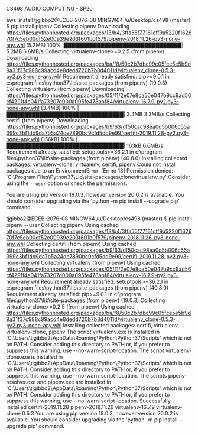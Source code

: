 CS498 AUDIO COMPUTING - SP20

ews_install
tjgibbo2@ECEB-2076-08 MINGW64 /u/Desktop/cs498 (master)
$ pip install pipenv
Collecting pipenv
  Downloading https://files.pythonhosted.org/packages/13/b4/3ffa55f77161cff9a5220f162670f7c5eb00df52e00939e203f601b0f579/pipenv-2018.11.26-py3-none-any.whl (5.2MB)
    100% |████████████████████████████████| 5.2MB 6.6MB/s
Collecting virtualenv-clone>=0.2.5 (from pipenv)
  Downloading https://files.pythonhosted.org/packages/ba/f8/50c2b7dbc99e05fce5e5b9d9a31f37c988c99acd4e8dedd720b7b8d4011d/virtualenv_clone-0.5.3-py2.py3-none-any.whl
Requirement already satisfied: pip>=9.0.1 in c:\program files\python37\lib\site-packages (from pipenv) (19.0.3)
Collecting virtualenv (from pipenv)
  Downloading https://files.pythonhosted.org/packages/05/f1/2e07e8ca50e047b9cc9ad56cf4291f4e041fa73207d000a095fe478abf84/virtualenv-16.7.9-py2.py3-none-any.whl (3.4MB)
    100% |████████████████████████████████| 3.4MB 3.3MB/s
Collecting certifi (from pipenv)
  Downloading https://files.pythonhosted.org/packages/b9/63/df50cac98ea0d5b006c55a399c3bf1db9da7b5a24de7890bc9cfd5dd9e99/certifi-2019.11.28-py2.py3-none-any.whl (156kB)
    100% |████████████████████████████████| 163kB 6.6MB/s
Requirement already satisfied: setuptools>=36.2.1 in c:\program files\python37\lib\site-packages (from pipenv) (40.8.0)
Installing collected packages: virtualenv-clone, virtualenv, certifi, pipenv
Could not install packages due to an EnvironmentError: [Errno 13] Permission denied: 'C:\\Program Files\\Python37\\Lib\\site-packages\\clonevirtualenv.py'
Consider using the `--user` option or check the permissions.

You are using pip version 19.0.3, however version 20.0.2 is available.
You should consider upgrading via the 'python -m pip install --upgrade pip' command.

tjgibbo2@ECEB-2076-08 MINGW64 /u/Desktop/cs498 (master)
$ pip install pipenv --user
Collecting pipenv
  Using cached https://files.pythonhosted.org/packages/13/b4/3ffa55f77161cff9a5220f162670f7c5eb00df52e00939e203f601b0f579/pipenv-2018.11.26-py3-none-any.whl
Collecting certifi (from pipenv)
  Using cached https://files.pythonhosted.org/packages/b9/63/df50cac98ea0d5b006c55a399c3bf1db9da7b5a24de7890bc9cfd5dd9e99/certifi-2019.11.28-py2.py3-none-any.whl
Collecting virtualenv (from pipenv)
  Using cached https://files.pythonhosted.org/packages/05/f1/2e07e8ca50e047b9cc9ad56cf4291f4e041fa73207d000a095fe478abf84/virtualenv-16.7.9-py2.py3-none-any.whl
Requirement already satisfied: setuptools>=36.2.1 in c:\program files\python37\lib\site-packages (from pipenv) (40.8.0)
Requirement already satisfied: pip>=9.0.1 in c:\program files\python37\lib\site-packages (from pipenv) (19.0.3)
Collecting virtualenv-clone>=0.2.5 (from pipenv)
  Using cached https://files.pythonhosted.org/packages/ba/f8/50c2b7dbc99e05fce5e5b9d9a31f37c988c99acd4e8dedd720b7b8d4011d/virtualenv_clone-0.5.3-py2.py3-none-any.whl
Installing collected packages: certifi, virtualenv, virtualenv-clone, pipenv
  The script virtualenv.exe is installed in 'C:\Users\tjgibbo2\AppData\Roaming\Python\Python37\Scripts' which is not on PATH.
  Consider adding this directory to PATH or, if you prefer to suppress this warning, use --no-warn-script-location.
  The script virtualenv-clone.exe is installed in 'C:\Users\tjgibbo2\AppData\Roaming\Python\Python37\Scripts' which is not on PATH.
  Consider adding this directory to PATH or, if you prefer to suppress this warning, use --no-warn-script-location.
  The scripts pipenv-resolver.exe and pipenv.exe are installed in 'C:\Users\tjgibbo2\AppData\Roaming\Python\Python37\Scripts' which is not on PATH.
  Consider adding this directory to PATH or, if you prefer to suppress this warning, use --no-warn-script-location.
Successfully installed certifi-2019.11.28 pipenv-2018.11.26 virtualenv-16.7.9 virtualenv-clone-0.5.3
You are using pip version 19.0.3, however version 20.0.2 is available.
You should consider upgrading via the 'python -m pip install --upgrade pip' command.

